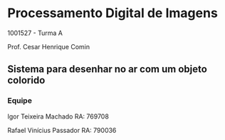 # Processamento Digital de Imagens

1001527 - Turma A

Prof. Cesar Henrique Comin

## Sistema para desenhar no ar com um objeto colorido

### Equipe
Igor Teixeira Machado RA: 769708

Rafael Vinícius Passador RA: 790036